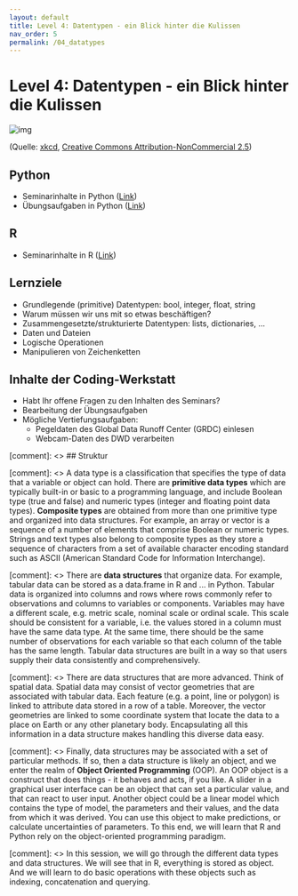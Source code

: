 ```yaml
---
layout: default
title: Level 4: Datentypen - ein Blick hinter die Kulissen
nav_order: 5
permalink: /04_datatypes
---
```



# Level 4: Datentypen - ein Blick hinter die Kulissen

![img](https://imgs.xkcd.com/comics/file_extensions.png)

(Quelle: [xkcd](https://xkcd.com/1301/), [Creative Commons Attribution-NonCommercial 2.5](https://creativecommons.org/licenses/by-nc/2.5/))


## Python

- Seminarinhalte in Python ([Link](python/Datatypes.html))
- Übungsaufgaben in Python ([Link](python/uebung/uebung.html))

## R

- Seminarinhalte in R ([Link](R/Datatypes.html))


## Lernziele

- Grundlegende (primitive) Datentypen: bool, integer, float, string
- Warum müssen wir uns mit so etwas beschäftigen?
- Zusammengesetzte/strukturierte Datentypen: lists, dictionaries, ... 
- Daten und Dateien
- Logische Operationen
- Manipulieren von Zeichenketten

## Inhalte der Coding-Werkstatt
- Habt Ihr offene Fragen zu den Inhalten des Seminars?
- Bearbeitung der Übungsaufgaben
- Mögliche Vertiefungsaufgaben:
     - Pegeldaten des Global Data Runoff Center (GRDC) einlesen
     - Webcam-Daten des DWD verarbeiten
     

[comment]: <> ## Struktur

[comment]: <> A data type is a classification that specifies the type of data that a variable or object can hold. There are **primitive data types** which are typically built-in or basic to a programming language, and include Boolean type (true and false) and numeric types (integer and floating point data types). **Composite types** are obtained from more than one primitive type and organized into data structures. For example, an array or vector is a sequence of a number of elements that comprise Boolean or numeric types. Strings and text types also belong to composite types as they store a sequence of characters from a set of available character encoding standard such as ASCII (American Standard Code for Information Interchange).

[comment]: <> There are **data structures** that organize data. For example, tabular data can be stored as a data.frame in R and ... in Python. Tabular data is organized into columns and rows where rows commonly refer to observations and columns to variables or components. Variables may have a different scale, e.g. metric scale, nominal scale or ordinal scale. This scale should be consistent for a variable, i.e. the values stored in a column must have the same data type. At the same time, there should be the same number of observations for each variable so that each column of the table has the same length. Tabular data structures are built in a way so that users supply their data consistently and comprehensively.

[comment]: <> There are data structures that are more advanced. Think of spatial data. Spatial data may consist of vector geometries that are associated with tabular data. Each feature (e.g. a point, line or polygon) is linked to attribute data stored in a row of a table. Moreover, the vector geometries are linked to some coordinate system that locate the data to a place on Earth or any other planetary body. Encapsulating all this information in a data structure makes handling this diverse data easy.

[comment]: <> Finally, data structures may be associated with a set of particular methods. If so, then a data structure is likely an object, and we enter the realm of **Object Oriented Programming** (OOP). An OOP object is a construct that does things - it behaves and acts, if you like. A slider in a graphical user interface can be an object that can set a particular value, and that can react to user input. Another object could be a linear model which contains the type of model, the  parameters and their values, and the data from which it was derived. You can use this object to make predictions, or calculate uncertainties of parameters. To this end, we will learn that R and Python rely on the object-oriented programming paradigm.

[comment]: <> In this session, we will go through the different data types and data structures. We will see that in R, everything is stored as object. And we will learn to do basic operations with these objects such as indexing, concatenation and querying.
